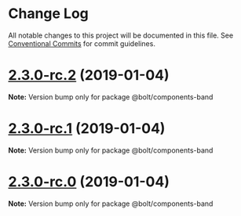 # Change Log

All notable changes to this project will be documented in this file.
See [Conventional Commits](https://conventionalcommits.org) for commit guidelines.

# [2.3.0-rc.2](https://github.com/bolt-design-system/bolt/tree/master/packages/components/bolt-band/compare/v2.3.0-rc.1...v2.3.0-rc.2) (2019-01-04)

**Note:** Version bump only for package @bolt/components-band





# [2.3.0-rc.1](https://github.com/bolt-design-system/bolt/tree/master/packages/components/bolt-band/compare/vv2.3.0-rc.0...v2.3.0-rc.1) (2019-01-04)

**Note:** Version bump only for package @bolt/components-band





# [2.3.0-rc.0](https://github.com/bolt-design-system/bolt/tree/master/packages/components/bolt-band/compare/v2.2.1...v2.3.0-rc.0) (2019-01-04)

**Note:** Version bump only for package @bolt/components-band
